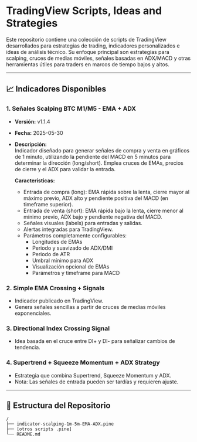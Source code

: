# TradingView Scripts, Ideas and Strategies

Este repositorio contiene una colección de scripts de TradingView desarrollados para estrategias de trading, indicadores personalizados e ideas de análisis técnico. Su enfoque principal son estrategias para scalping, cruces de medias móviles, señales basadas en ADX/MACD y otras herramientas útiles para traders en marcos de tiempo bajos y altos.

---

## 📈 Indicadores Disponibles

### 1. Señales Scalping BTC M1/M5 - EMA + ADX

- **Versión:** v1.1.4  
- **Fecha:** 2025-05-30  
- **Descripción:**  
  Indicador diseñado para generar señales de compra y venta en gráficos de 1 minuto, utilizando la pendiente del MACD en 5 minutos para determinar la dirección (long/short). Emplea cruces de EMAs, precios de cierre y el ADX para validar la entrada.

  **Características:**
  - Entrada de compra (long): EMA rápida sobre la lenta, cierre mayor al máximo previo, ADX alto y pendiente positiva del MACD (en timeframe superior).
  - Entrada de venta (short): EMA rápida bajo la lenta, cierre menor al mínimo previo, ADX bajo y pendiente negativa del MACD.
  - Señales visuales (labels) para entradas y salidas.
  - Alertas integradas para TradingView.
  - Parámetros completamente configurables:
    - Longitudes de EMAs
    - Periodo y suavizado de ADX/DMI
    - Periodo de ATR
    - Umbral mínimo para ADX
    - Visualización opcional de EMAs
    - Parámetros y timeframe para MACD

### 2. Simple EMA Crossing + Signals

- Indicador publicado en TradingView.
- Genera señales sencillas a partir de cruces de medias móviles exponenciales.

### 3. Directional Index Crossing Signal

- Idea basada en el cruce entre DI+ y DI- para señalizar cambios de tendencia.

### 4. Supertrend + Squeeze Momentum + ADX Strategy

- Estrategia que combina Supertrend, Squeeze Momentum y ADX.
- Nota: Las señales de entrada pueden ser tardías y requieren ajuste.

---

## 📂 Estructura del Repositorio

```text
/
├── indicator-scalping-1m-5m-EMA-ADX.pine
├── [otros scripts .pine]
└── README.md
